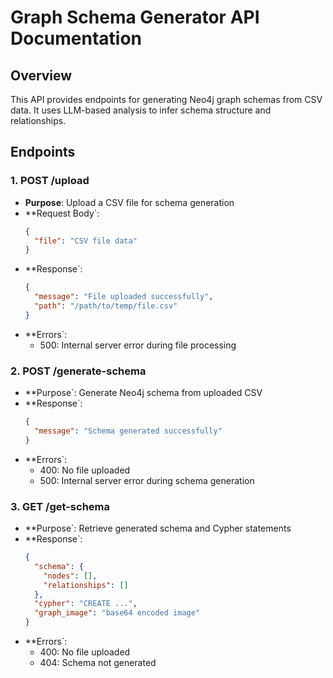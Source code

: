 # Graph Schema Generator API Documentation

## Overview
This API provides endpoints for generating Neo4j graph schemas from CSV data. It uses LLM-based analysis to infer schema structure and relationships.

## Endpoints

### 1. POST /upload
- **Purpose**: Upload a CSV file for schema generation
- **Request Body`:
  ```json
  {
    "file": "CSV file data"
  }
  ```
- **Response`:
  ```json
  {
    "message": "File uploaded successfully",
    "path": "/path/to/temp/file.csv"
  }
  ```
- **Errors`:
  - 500: Internal server error during file processing

### 2. POST /generate-schema
- **Purpose`: Generate Neo4j schema from uploaded CSV
- **Response`:
  ```json
  {
    "message": "Schema generated successfully"
  }
  ```
- **Errors`:
  - 400: No file uploaded
  - 500: Internal server error during schema generation

### 3. GET /get-schema
- **Purpose`: Retrieve generated schema and Cypher statements
- **Response`:
  ```json
  {
    "schema": {
      "nodes": [],
      "relationships": []
    },
    "cypher": "CREATE ...",
    "graph_image": "base64 encoded image"
  }
  ```
- **Errors`:
  - 400: No file uploaded
  - 404: Schema not generated
